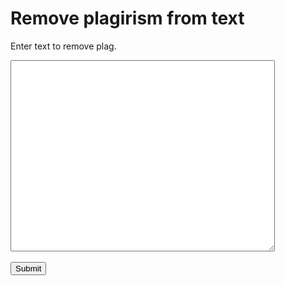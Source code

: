 
<html>
<head>

</head>
<body>

<h1>Remove plagirism from text</h1>
<p>Enter text to remove plag.</p>
  <form action="getText()">
  <textarea id="message" rows="20" cols="50"></textarea>
  <br><br>
  <input type="submit">
</form>
  <script>
  function getText() {
    var text = document.getElementById("message").value;
    alert(text);
}
  </script>
  


</body>
</html>
